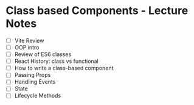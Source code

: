 # Class based Components - Lecture Notes

- [ ] Vite Review
- [ ] OOP intro
- [ ] Review of ES6 classes
- [ ] React History: class vs functional
- [ ] How to write a class-based component
- [ ] Passing Props
- [ ] Handling Events
- [ ] State
- [ ] Lifecycle Methods
